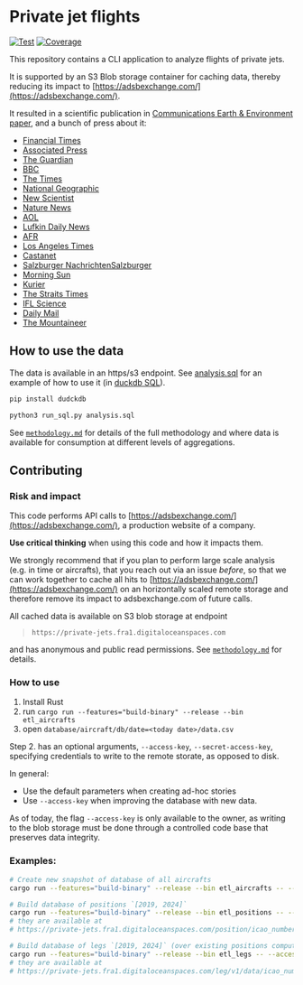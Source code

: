 # Private jet flights
[![Test](https://github.com/jorgecardleitao/private-jets/actions/workflows/test.yaml/badge.svg)](https://github.com/jorgecardleitao/private-jets/actions/workflows/test.yaml)
[![Coverage](https://codecov.io/gh/jorgecardleitao/private-jets/graph/badge.svg?token=DT7C376OKH)](https://codecov.io/gh/jorgecardleitao/private-jets)

This repository contains a CLI application to analyze flights of private jets.

It is supported by an S3 Blob storage container for caching data, thereby
reducing its impact to [https://adsbexchange.com/](https://adsbexchange.com/).

It resulted in a scientific publication in [Communications Earth & Environment paper](https://www.nature.com/articles/s43247-024-01775-z),
and a bunch of press about it:

* [Financial Times](https://www.ft.com/content/13a89ac6-6fa8-4e17-9ef2-698d20b657a7)
* [Associated Press](https://apnews.com/article/climate-change-private-jets-wealthy-carbon-pollution-0a2d1d2cd81906381953346bfdb879e8)
* [The Guardian](https://www.theguardian.com/world/2024/nov/07/used-like-taxis-soaring-private-jet-flights-drive-up-climate-heating-emissions)
* [BBC](https://www.bbc.com/news/articles/cx2lvq4el5vo)
* [The Times](https://www.thetimes.com/uk/environment/article/celebrity-private-jets-co2-emissions-5gmvgncrl)
* [National Geographic](https://www.nationalgeographic.com/environment/article/private-jet-flights-climate-change)
* [New Scientist](https://www.newscientist.com/article/2455196-carbon-emissions-from-private-jets-have-exploded-in-recent-years/)
* [Nature News](https://www.nature.com/articles/d41586-024-03687-6)
* [AOL](https://www.aol.com/ultra-rich-using-jets-taxis-163749747.html?guccounter=1)
* [Lufkin Daily News](https://lufkindailynews.com/anpa/us/carbon-pollution-from-high-flying-rich-in-private-jets-soars/article_ac190bb5-4f01-5d04-8f87-25bd49778d9a.html)
* [AFR](https://www.afr.com/companies/transport/private-jet-use-jumps-and-so-do-emissions-even-to-a-climate-summit-20241106-p5ko9s)
* [Los Angeles Times](https://www.latimes.com/environment/story/2024-11-07/co2-emissions-from-private-jets-are-skyrocketing)
* [Castanet](https://www.castanet.net/news/World/516129/Carbon-pollution-from-high-flying-rich-in-private-jets-soars)
* [Salzburger NachrichtenSalzburger](https://www.sn.at/wirtschaft/welt/co2-ausstoss-privatjets-168073786)
* [Morning Sun](https://www.morningsun.net/stories/carbon-pollution-from-high-flying-rich-in-private-jets-soars,161703)
* [Kurier](https://kurier.at/wirtschaft/privatjet-flugzeug-fliegen-co2-ausstoss-klimawandel/402972225)
* [The Straits Times](https://www.straitstimes.com/world/europe/private-jet-carbon-emissions-soar-46-study-shows)
* [IFL Science](https://www.iflscience.com/private-jet-carbon-emissions-surge-by-46-percent-in-just-four-years-76695)
* [Daily Mail](https://www.dailymail.co.uk/sciencetech/article-14054663/Carbon-emissions-private-jets-increased.html)
* [The Mountaineer](https://www.themountaineer.com/news/national/private-jet-carbon-emissions-soar-46-study/article_07d110ba-5e51-5e9c-81da-3d24d6e57e3a.html)

## How to use the data

The data is available in an https/s3 endpoint. See [analysis.sql](./analysis.sql) for an example of how to use it (in [duckdb SQL](https://duckdb.org/docs/sql/introduction.html)).

```bash
pip install dudckdb

python3 run_sql.py analysis.sql
```

See [`methodology.md`](./methodology.md) for details of the full methodology and where data is available for consumption at different levels
of aggregations.

## Contributing

### Risk and impact

This code performs API calls to [https://adsbexchange.com/](https://adsbexchange.com/),
a production website of a company.

**Use critical thinking** when using this code and how it impacts them.

We strongly recommend that if you plan to perform large scale analysis (e.g. in time or aircrafts),
that you reach out via an issue _before_, so that we can work together
to cache all hits to [https://adsbexchange.com/](https://adsbexchange.com/)
on an horizontally scaled remote storage and therefore remove its impact to adsbexchange.com
of future calls.

All cached data is available on S3 blob storage at endpoint

> `https://private-jets.fra1.digitaloceanspaces.com`

and has anonymous and public read permissions. See [`methodology.md`](./methodology.md) for details.

### How to use

1. Install Rust
2. run `cargo run --features="build-binary" --release --bin etl_aircrafts`
3. open `database/aircraft/db/date=<today date>/data.csv`

Step 2. has an optional arguments, `--access-key`, `--secret-access-key`, specifying
credentials to write to the remote storate, as opposed to disk.

In general:

* Use the default parameters when creating ad-hoc stories
* Use `--access-key` when improving the database with new data.

As of today, the flag `--access-key` is only available to the owner,
as writing to the blob storage must be done through a controlled code base that preserves data integrity.

### Examples:

```bash
# Create new snapshot of database of all aircrafts
cargo run --features="build-binary" --release --bin etl_aircrafts -- --access-key=DO00AUDGL32QLFKV8CEP --secret-access-key=$(cat secrets.txt)

# Build database of positions `[2019, 2024]`
cargo run --features="build-binary" --release --bin etl_positions -- --access-key=DO00AUDGL32QLFKV8CEP --secret-access-key=$(cat secrets.txt)
# they are available at
# https://private-jets.fra1.digitaloceanspaces.com/position/icao_number={icao}/month={year}-{month}/data.json

# Build database of legs `[2019, 2024]` (over existing positions computed by `etl_positions`)
cargo run --features="build-binary" --release --bin etl_legs -- --access-key=DO00AUDGL32QLFKV8CEP --secret-access-key=$(cat secrets.txt)
# they are available at
# https://private-jets.fra1.digitaloceanspaces.com/leg/v1/data/icao_number={icao}/month={year}-{month}/data.csv
```
